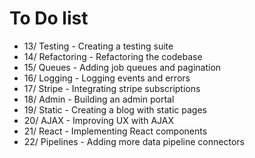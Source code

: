 # To Do list
- 13/ Testing - Creating a testing suite
- 14/ Refactoring - Refactoring the codebase
- 15/ Queues - Adding job queues and pagination
- 16/ Logging - Logging events and errors
- 17/ Stripe - Integrating stripe subscriptions
- 18/ Admin - Building an admin portal
- 19/ Static - Creating a blog with static pages
- 20/ AJAX - Improving UX with AJAX
- 21/ React - Implementing React components
- 22/ Pipelines - Adding more data pipeline connectors



